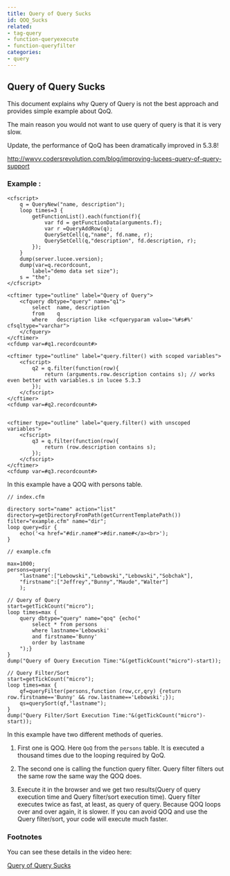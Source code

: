 ```yaml
---
title: Query of Query Sucks
id: QOQ_Sucks
related:
- tag-query
- function-queryexecute
- function-queryfilter
categories:
- query
---
```


## Query of Query Sucks ##

This document explains why Query of Query is not the best approach and provides simple example about QoQ.

The main reason you would not want to use query of query is that it is very slow.

Update, the performance of QoQ has been dramatically improved in 5.3.8!

<http://wwvv.codersrevolution.com/blog/improving-lucees-query-of-query-support>

### Example : ###

```lucee+trycf
<cfscript>
	q = QueryNew("name, description");
	loop times=3 {
		getFunctionList().each(function(f){
			var fd = getFunctionData(arguments.f);
			var r =QueryAddRow(q);
			QuerySetCell(q,"name", fd.name, r);
			QuerySetCell(q,"description", fd.description, r);
		});
	}
	dump(server.lucee.version);
	dump(var=q.recordcount,
	    label="demo data set size");
	s = "the";
</cfscript>

<cftimer type="outline" label="Query of Query">
	<cfquery dbtype="query" name="q1">
		select 	name, description
		from 	q
		where 	description like <cfqueryparam value='%#s#%' cfsqltype="varchar">
	</cfquery>
</cftimer>
<cfdump var=#q1.recordcount#>

<cftimer type="outline" label="query.filter() with scoped variables">
	<cfscript>
		q2 = q.filter(function(row){
			return (arguments.row.description contains s); // works even better with variables.s in lucee 5.3.3
		});
	</cfscript>
</cftimer>
<cfdump var=#q2.recordcount#>


<cftimer type="outline" label="query.filter() with unscoped variables">
	<cfscript>
		q3 = q.filter(function(row){
			return (row.description contains s);
		});
	</cfscript>
</cftimer>
<cfdump var=#q3.recordcount#>
```

In this example have a QOQ with persons table.

```luceescript
// index.cfm

directory sort="name" action="list" directory=getDirectoryFromPath(getCurrentTemplatePath()) filter="example.cfm" name="dir";
loop query=dir {
	echo('<a href="#dir.name#">#dir.name#</a><br>');
}
```

```luceescript
// example.cfm

max=1000;
persons=query(
	"lastname":["Lebowski","Lebowski","Lebowski","Sobchak"],
	"firstname":["Jeffrey","Bunny","Maude","Walter"]
	);

// Query of Query
start=getTickCount("micro");
loop times=max {
	query dbtype="query" name="qoq" {echo("
		select * from persons
		where lastname='Lebowski'
		and firstname='Bunny'
		order by lastname
	");}
}
dump("Query of Query Execution Time:"&(getTickCount("micro")-start));

// Query Filter/Sort
start=getTickCount("micro");
loop times=max {
	qf=queryFilter(persons,function (row,cr,qry) {return row.firstname=='Bunny' && row.lastname=='Lebowski';});
	qs=querySort(qf,"lastname");
}
dump("Query Filter/Sort Execution Time:"&(getTickCount("micro")-start));

```

In this example have two different methods of queries.

1) First one is QOQ. Here ``QoQ`` from the ``persons`` table. It is executed a thousand times due to the looping required by QoQ.

2) The second one is calling the function query filter. Query filter filters out the same row the same way the QOQ does.

3) Execute it in the browser and we get two results(Query of query execution time and Query filter/sort execution time). Query filter executes twice as fast, at least, as query of query. Because QOQ loops over and over again, it is slower. If you can avoid QOQ and use the Query filter/sort, your code will execute much faster.

### Footnotes ###

You can see these details in the video here:

[Query of Query Sucks](https://www.youtube.com/watch?v=bUBXzo1WbSM)
